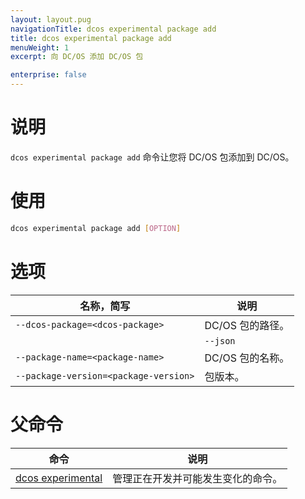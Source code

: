 ```yaml
---
layout: layout.pug
navigationTitle: dcos experimental package add
title: dcos experimental package add
menuWeight: 1
excerpt: 向 DC/OS 添加 DC/OS 包

enterprise: false
---
```



# 说明
`dcos experimental package add` 命令让您将 DC/OS 包添加到 DC/OS。

# 使用

```bash
dcos experimental package add [OPTION]
```

# 选项

| 名称，简写 | 说明 |
|---------|-------------|
| `--dcos-package=<dcos-package>` | DC/OS 包的路径。|
| | `--json` | 指定以 JSON 为格式的数据。|
| `--package-name=<package-name>` | DC/OS 包的名称。|
| `--package-version=<package-version>` | 包版本。|

# 父命令

| 命令 | 说明 |
|---------|-------------|
| [dcos experimental](/dcos/cn/1.11/cli/command-reference/dcos-experimental/)  | 管理正在开发并可能发生变化的命令。| 
